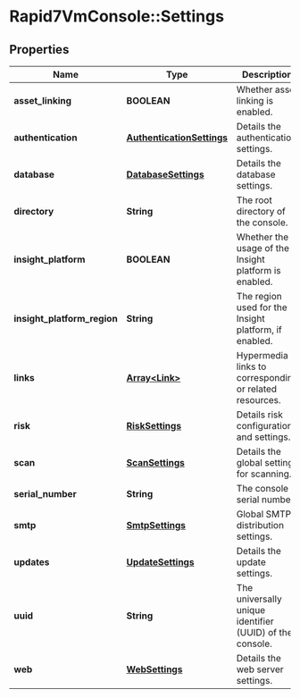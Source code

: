 # Rapid7VmConsole::Settings

## Properties
Name | Type | Description | Notes
------------ | ------------- | ------------- | -------------
**asset_linking** | **BOOLEAN** | Whether asset linking is enabled. | [optional] 
**authentication** | [**AuthenticationSettings**](AuthenticationSettings.md) | Details the authentication settings. | [optional] 
**database** | [**DatabaseSettings**](DatabaseSettings.md) | Details the database settings. | [optional] 
**directory** | **String** | The root directory of the console. | [optional] 
**insight_platform** | **BOOLEAN** | Whether the usage of the Insight platform is enabled. | [optional] 
**insight_platform_region** | **String** | The region used for the Insight platform, if enabled. | [optional] 
**links** | [**Array&lt;Link&gt;**](Link.md) | Hypermedia links to corresponding or related resources. | [optional] 
**risk** | [**RiskSettings**](RiskSettings.md) | Details risk configuration and settings. | [optional] 
**scan** | [**ScanSettings**](ScanSettings.md) | Details the global settings for scanning. | [optional] 
**serial_number** | **String** | The console serial number. | [optional] 
**smtp** | [**SmtpSettings**](SmtpSettings.md) | Global SMTP distribution settings. | [optional] 
**updates** | [**UpdateSettings**](UpdateSettings.md) | Details the update settings. | [optional] 
**uuid** | **String** | The universally unique identifier (UUID) of the console. | [optional] 
**web** | [**WebSettings**](WebSettings.md) | Details the web server settings. | [optional] 


